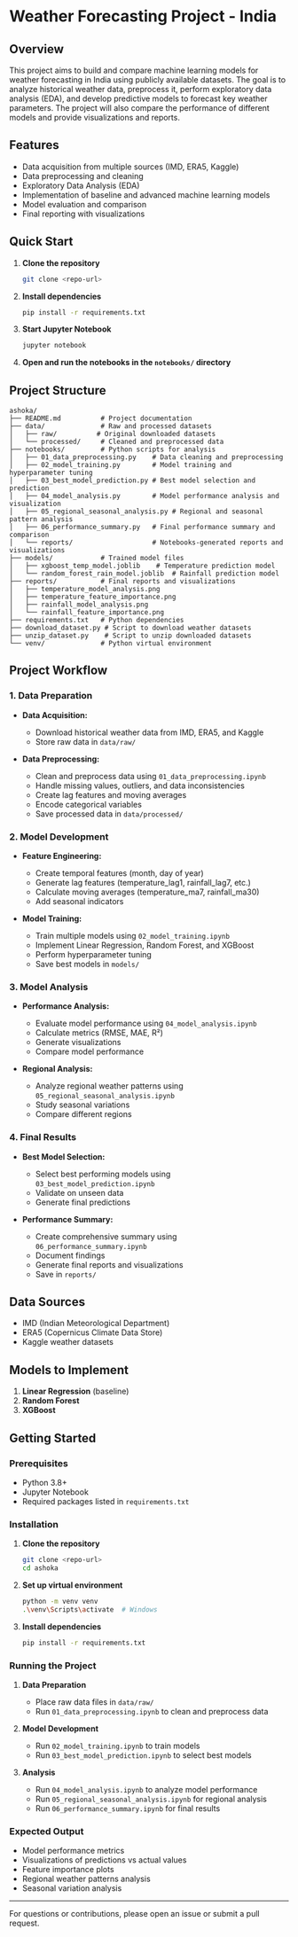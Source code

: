 # Weather Forecasting Project - India

## Overview
This project aims to build and compare machine learning models for weather forecasting in India using publicly available datasets. The goal is to analyze historical weather data, preprocess it, perform exploratory data analysis (EDA), and develop predictive models to forecast key weather parameters. The project will also compare the performance of different models and provide visualizations and reports.

## Features
- Data acquisition from multiple sources (IMD, ERA5, Kaggle)
- Data preprocessing and cleaning
- Exploratory Data Analysis (EDA)
- Implementation of baseline and advanced machine learning models
- Model evaluation and comparison
- Final reporting with visualizations

## Quick Start
1. **Clone the repository**
   ```bash
   git clone <repo-url>
   ```
2. **Install dependencies**
   ```bash
   pip install -r requirements.txt
   ```
3. **Start Jupyter Notebook**
   ```bash
   jupyter notebook
   ```
4. **Open and run the notebooks in the `notebooks/` directory**

## Project Structure
```
ashoka/
├── README.md          # Project documentation
├── data/              # Raw and processed datasets
│   ├── raw/          # Original downloaded datasets
│   └── processed/     # Cleaned and preprocessed data
├── notebooks/         # Python scripts for analysis
│   ├── 01_data_preprocessing.py    # Data cleaning and preprocessing
│   ├── 02_model_training.py        # Model training and hyperparameter tuning
│   ├── 03_best_model_prediction.py # Best model selection and prediction
│   ├── 04_model_analysis.py        # Model performance analysis and visualization
│   ├── 05_regional_seasonal_analysis.py # Regional and seasonal pattern analysis
│   ├── 06_performance_summary.py   # Final performance summary and comparison
│   └── reports/                    # Notebooks-generated reports and visualizations
├── models/            # Trained model files
│   ├── xgboost_temp_model.joblib    # Temperature prediction model
│   └── random_forest_rain_model.joblib  # Rainfall prediction model
├── reports/           # Final reports and visualizations
│   ├── temperature_model_analysis.png
│   ├── temperature_feature_importance.png
│   ├── rainfall_model_analysis.png
│   └── rainfall_feature_importance.png
├── requirements.txt   # Python dependencies
├── download_dataset.py # Script to download weather datasets
├── unzip_dataset.py    # Script to unzip downloaded datasets
└── venv/              # Python virtual environment
```

## Project Workflow

### 1. Data Preparation
- **Data Acquisition:**
  - Download historical weather data from IMD, ERA5, and Kaggle
  - Store raw data in `data/raw/`

- **Data Preprocessing:**
  - Clean and preprocess data using `01_data_preprocessing.ipynb`
  - Handle missing values, outliers, and data inconsistencies
  - Create lag features and moving averages
  - Encode categorical variables
  - Save processed data in `data/processed/`

### 2. Model Development
- **Feature Engineering:**
  - Create temporal features (month, day of year)
  - Generate lag features (temperature_lag1, rainfall_lag7, etc.)
  - Calculate moving averages (temperature_ma7, rainfall_ma30)
  - Add seasonal indicators

- **Model Training:**
  - Train multiple models using `02_model_training.ipynb`
  - Implement Linear Regression, Random Forest, and XGBoost
  - Perform hyperparameter tuning
  - Save best models in `models/`

### 3. Model Analysis
- **Performance Analysis:**
  - Evaluate model performance using `04_model_analysis.ipynb`
  - Calculate metrics (RMSE, MAE, R²)
  - Generate visualizations
  - Compare model performance

- **Regional Analysis:**
  - Analyze regional weather patterns using `05_regional_seasonal_analysis.ipynb`
  - Study seasonal variations
  - Compare different regions

### 4. Final Results
- **Best Model Selection:**
  - Select best performing models using `03_best_model_prediction.ipynb`
  - Validate on unseen data
  - Generate final predictions

- **Performance Summary:**
  - Create comprehensive summary using `06_performance_summary.ipynb`
  - Document findings
  - Generate final reports and visualizations
  - Save in `reports/`

## Data Sources
- IMD (Indian Meteorological Department)
- ERA5 (Copernicus Climate Data Store)
- Kaggle weather datasets

## Models to Implement
1. **Linear Regression** (baseline)
2. **Random Forest**
3. **XGBoost**

## Getting Started

### Prerequisites
- Python 3.8+
- Jupyter Notebook
- Required packages listed in `requirements.txt`

### Installation
1. **Clone the repository**
   ```bash
   git clone <repo-url>
   cd ashoka
   ```

2. **Set up virtual environment**
   ```bash
   python -m venv venv
   .\venv\Scripts\activate  # Windows
   ```

3. **Install dependencies**
   ```bash
   pip install -r requirements.txt
   ```

### Running the Project

1. **Data Preparation**
   - Place raw data files in `data/raw/`
   - Run `01_data_preprocessing.ipynb` to clean and preprocess data

2. **Model Development**
   - Run `02_model_training.ipynb` to train models
   - Run `03_best_model_prediction.ipynb` to select best models

3. **Analysis**
   - Run `04_model_analysis.ipynb` to analyze model performance
   - Run `05_regional_seasonal_analysis.ipynb` for regional analysis
   - Run `06_performance_summary.ipynb` for final results

### Expected Output
- Model performance metrics
- Visualizations of predictions vs actual values
- Feature importance plots
- Regional weather patterns analysis
- Seasonal variation analysis

---
For questions or contributions, please open an issue or submit a pull request.
